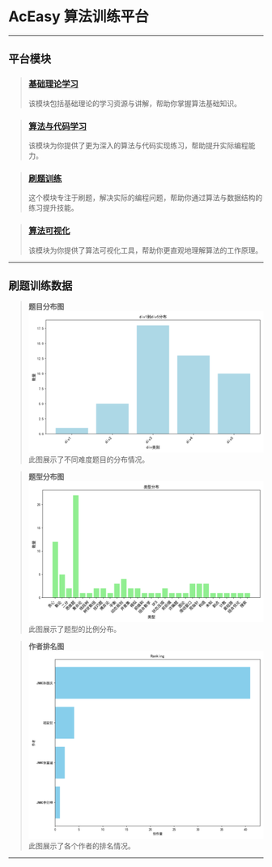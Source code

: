 # AcEasy 算法训练平台

---



## 平台模块

> ### [基础理论学习](基础理论学习/README.md)
>
> 该模块包括基础理论的学习资源与讲解，帮助你掌握算法基础知识。

> ### [算法与代码学习](算法/README.md)
>
> 该模块为你提供了更为深入的算法与代码实现练习，帮助提升实际编程能力。

> ### [刷题训练](刷题模块/README.md)
>
> 这个模块专注于刷题，解决实际的编程问题，帮助你通过算法与数据结构的练习提升技能。


> ### [算法可视化](https://www.cs.usfca.edu/~galles/visualization/Algorithms.html)
>
> 该模块为你提供了算法可视化工具，帮助你更直观地理解算法的工作原理。
---

## 刷题训练数据

> **题目分布图**  
> ![题目分布图](刷题模块/脚本集/img/div_distribution.png)  
> 此图展示了不同难度题目的分布情况。

> **题型分布图**  
> ![题型分布图](刷题模块/脚本集/img/type_distribution.png)  
> 此图展示了题型的比例分布。

> **作者排名图**  
> ![作者排名图](刷题模块/脚本集/img/author_ranking.png)  
> 此图展示了各个作者的排名情况。

---
